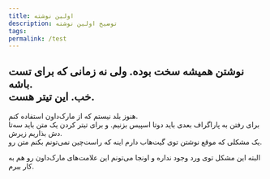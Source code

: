 ```yaml
---
title: اولین نوشته
description: توضیح اولین نوشته
tags: 
permalink: /test
---
```

نوشتن همیشه سخت بوده. ولی نه زمانی که برای تست باشه.  
خب. این تیتر هست.  
---  
هنوز بلد نیستم که از مارک‌داون استفاده کنم.  
برای رفتن به پاراگراف بعدی باید دوتا اسپیس بزنیم. و برای تیتر کردن یک متن باید سه‌تا دش بذاریم زیرش.  
یک مشکلی که موقع نوشتن توی گیت‌هاب دارم اینه که راست‌چین نمی‌تونم بکنم متن رو.  

البته این مشکل توی ورد وجود نداره و اونجا می‌تونم این علامت‌های مارک‌داون رو هم به کار ببرم.  
